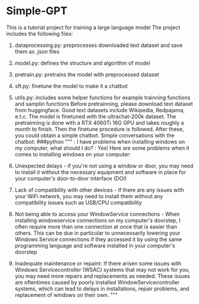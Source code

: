 # Simple-GPT
This is a tutorial project for training a large language model
The project includes the following files:
1. dataprocessing.py: preprocesses downloaded text dataset and save them as .json files
2. model.py: defines the structure and algorithm of model
3. pretrain.py: pretrains the model with preprocessed dataset
4. sft.py: finetune the model to make it a chatbot
5. utils.py: includes some helper functions for example trainning functions and samplin functions
Before pretrainning, please download text dataset from huggingface. Good text datasets include Wikipedia, Redpajama, e.t.c.
The model is finetuned with the ultrachat-200k dataset.
The pretrainning is done with a RTX 4060Ti 16G GPU and takes roughly a month to finish. Then the finetune procedure is followed. After these, you could obtain a simple chatbot.
Simple conversations with the chatbot:
###python
"""
<User>: I have problems when installing windows on my computer, what should I do?
<Agent>: <bos>Yes! Here are some problems when it comes to installing windows on your computer:

1. Unexpected delays - if you're not using a window or door, you may need to install it without the necessary equipment and software in place for your computer's door-to-door interface (DOI)
2. Lack of compatibility with other devices - If there are any issues with your WiFi network, you may need to install them without any compatibility issues such as USB/CPU compatibility
3. Not being able to access your WindowService connections - When installing windowservice connections on my computer's doorstep, I often require more than one connection at once that is easier than others. This can be due in particular to unnecessarily lowering your Windows Service connections if they accessed it by using the same programming language and software installed in your computer's doorstep

4. Inadequate maintenance or repaint: If there arisen some issues with Windows Servicecontroller (WSAC) systems that may not work for you, you may need more repairs and replacements as needed. These issues are oftentimes caused by poorly installed WindowServicecontroller systems, which can lead to delays in installations, repair problems, and replacement of windows on their own.
"""
